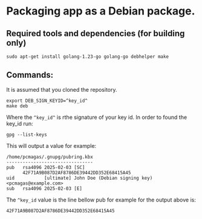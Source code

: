 # Packaging app as a Debian package.

## Required tools and dependencies (for building only)

```
sudo apt-get install golang-1.23-go golang-go debhelper make
```

## Commands:

It is assumed that you cloned the repository.

```
export DEB_SIGN_KEYID=^key_id^
make deb
```

Where the `^key_id^` is rthe signature of your key id. In order to found the key_id run:

```
gpg --list-keys
```

This will output a value for example:

```
/home/pcmagas/.gnupg/pubring.kbx
--------------------------------
pub   rsa4096 2025-02-03 [SC]
      42F71A9B087D2AF8786DE39442DD352E68415A45
uid           [ultimate] John Doe (Debian signing key) <pcmagas@example.com>
sub   rsa4096 2025-02-03 [E]
```

The `^key_id` value is the line bellow pub for example for the output above is:

```
42F71A9B087D2AF8786DE39442DD352E68415A45
```
